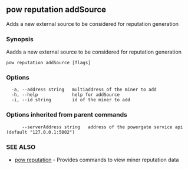 ## pow reputation addSource

Adds a new external source to be considered for reputation generation

### Synopsis

Aadds a new external source to be considered for reputation generation

```
pow reputation addSource [flags]
```

### Options

```
  -a, --address string   multiaddress of the miner to add
  -h, --help             help for addSource
  -i, --id string        id of the miner to add
```

### Options inherited from parent commands

```
      --serverAddress string   address of the powergate service api (default "127.0.0.1:5002")
```

### SEE ALSO

* [pow reputation](pow_reputation.md)	 - Provides commands to view miner reputation data

